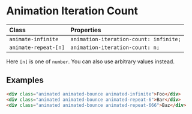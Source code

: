 # Animation Iteration Count

| Class | Properties |
| :---- | :--------- |
| `animate-infinite` | `animation-iteration-count: infinite;` |
| `animate-repeat-[n]` | `animation-iteration-count: n;` |

Here `[n]` is one of `number`. You can also use arbitrary values instead.

## Examples

```html
<div class="animated animated-bounce animated-infinite">Foo</div>
<div class="animated animated-bounce animated-repeat-6">Bar</div>
<div class="animated animated-bounce animated-repeat-666">Baz</div>
```


